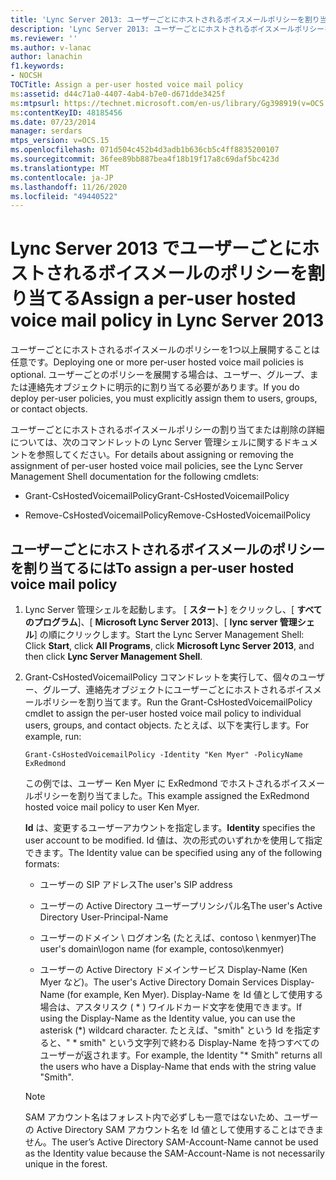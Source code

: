 ```yaml
---
title: 'Lync Server 2013: ユーザーごとにホストされるボイスメールポリシーを割り当てる'
description: 'Lync Server 2013: ユーザーごとにホストされるボイスメールポリシーを割り当てます。'
ms.reviewer: ''
ms.author: v-lanac
author: lanachin
f1.keywords:
- NOCSH
TOCTitle: Assign a per-user hosted voice mail policy
ms:assetid: d44c71a0-4407-4ab4-b7e0-d671dde3425f
ms:mtpsurl: https://technet.microsoft.com/en-us/library/Gg398919(v=OCS.15)
ms:contentKeyID: 48185456
ms.date: 07/23/2014
manager: serdars
mtps_version: v=OCS.15
ms.openlocfilehash: 071d504c452b4d3adb1b636cb5c4ff8835200107
ms.sourcegitcommit: 36fee89bb887bea4f18b19f17a8c69daf5bc423d
ms.translationtype: MT
ms.contentlocale: ja-JP
ms.lasthandoff: 11/26/2020
ms.locfileid: "49440522"
---
```

# <a name="assign-a-per-user-hosted-voice-mail-policy-in-lync-server-2013"></a><span data-ttu-id="02d46-103">Lync Server 2013 でユーザーごとにホストされるボイスメールのポリシーを割り当てる</span><span class="sxs-lookup"><span data-stu-id="02d46-103">Assign a per-user hosted voice mail policy in Lync Server 2013</span></span>

 


<span data-ttu-id="02d46-104">ユーザーごとにホストされるボイスメールのポリシーを1つ以上展開することは任意です。</span><span class="sxs-lookup"><span data-stu-id="02d46-104">Deploying one or more per-user hosted voice mail policies is optional.</span></span> <span data-ttu-id="02d46-105">ユーザーごとのポリシーを展開する場合は、ユーザー、グループ、または連絡先オブジェクトに明示的に割り当てる必要があります。</span><span class="sxs-lookup"><span data-stu-id="02d46-105">If you do deploy per-user policies, you must explicitly assign them to users, groups, or contact objects.</span></span>

<span data-ttu-id="02d46-106">ユーザーごとにホストされるボイスメールポリシーの割り当てまたは削除の詳細については、次のコマンドレットの Lync Server 管理シェルに関するドキュメントを参照してください。</span><span class="sxs-lookup"><span data-stu-id="02d46-106">For details about assigning or removing the assignment of per-user hosted voice mail policies, see the Lync Server Management Shell documentation for the following cmdlets:</span></span>

  - <span data-ttu-id="02d46-107">Grant-CsHostedVoicemailPolicy</span><span class="sxs-lookup"><span data-stu-id="02d46-107">Grant-CsHostedVoicemailPolicy</span></span>

  - <span data-ttu-id="02d46-108">Remove-CsHostedVoicemailPolicy</span><span class="sxs-lookup"><span data-stu-id="02d46-108">Remove-CsHostedVoicemailPolicy</span></span>

## <a name="to-assign-a-per-user-hosted-voice-mail-policy"></a><span data-ttu-id="02d46-109">ユーザーごとにホストされるボイスメールのポリシーを割り当てるには</span><span class="sxs-lookup"><span data-stu-id="02d46-109">To assign a per-user hosted voice mail policy</span></span>

1.  <span data-ttu-id="02d46-110">Lync Server 管理シェルを起動します。 [ **スタート**] をクリックし、[ **すべてのプログラム**]、[ **Microsoft Lync Server 2013**]、[ **lync server 管理シェル**] の順にクリックします。</span><span class="sxs-lookup"><span data-stu-id="02d46-110">Start the Lync Server Management Shell: Click **Start**, click **All Programs**, click **Microsoft Lync Server 2013**, and then click **Lync Server Management Shell**.</span></span>

2.  <span data-ttu-id="02d46-111">Grant-CsHostedVoicemailPolicy コマンドレットを実行して、個々のユーザー、グループ、連絡先オブジェクトにユーザーごとにホストされるボイスメールポリシーを割り当てます。</span><span class="sxs-lookup"><span data-stu-id="02d46-111">Run the Grant-CsHostedVoicemailPolicy cmdlet to assign the per-user hosted voice mail policy to individual users, groups, and contact objects.</span></span> <span data-ttu-id="02d46-112">たとえば、以下を実行します。</span><span class="sxs-lookup"><span data-stu-id="02d46-112">For example, run:</span></span>
    
        Grant-CsHostedVoicemailPolicy -Identity "Ken Myer" -PolicyName ExRedmond
    
    <span data-ttu-id="02d46-113">この例では、ユーザー Ken Myer に ExRedmond でホストされるボイスメールポリシーを割り当てました。</span><span class="sxs-lookup"><span data-stu-id="02d46-113">This example assigned the ExRedmond hosted voice mail policy to user Ken Myer.</span></span>
    
    <span data-ttu-id="02d46-114">**Id** は、変更するユーザーアカウントを指定します。</span><span class="sxs-lookup"><span data-stu-id="02d46-114">**Identity** specifies the user account to be modified.</span></span> <span data-ttu-id="02d46-115">Id 値は、次の形式のいずれかを使用して指定できます。</span><span class="sxs-lookup"><span data-stu-id="02d46-115">The Identity value can be specified using any of the following formats:</span></span>
    
      - <span data-ttu-id="02d46-116">ユーザーの SIP アドレス</span><span class="sxs-lookup"><span data-stu-id="02d46-116">The user's SIP address</span></span>
    
      - <span data-ttu-id="02d46-117">ユーザーの Active Directory ユーザープリンシパル名</span><span class="sxs-lookup"><span data-stu-id="02d46-117">The user's Active Directory User-Principal-Name</span></span>
    
      - <span data-ttu-id="02d46-118">ユーザーのドメイン \\ ログオン名 (たとえば、contoso \\ kenmyer)</span><span class="sxs-lookup"><span data-stu-id="02d46-118">The user's domain\\logon name (for example, contoso\\kenmyer)</span></span>
    
      - <span data-ttu-id="02d46-119">ユーザーの Active Directory ドメインサービス Display-Name (Ken Myer など)。</span><span class="sxs-lookup"><span data-stu-id="02d46-119">The user's Active Directory Domain Services Display-Name (for example, Ken Myer).</span></span> <span data-ttu-id="02d46-120">Display-Name を Id 値として使用する場合は、アスタリスク ( \* ) ワイルドカード文字を使用できます。</span><span class="sxs-lookup"><span data-stu-id="02d46-120">If using the Display-Name as the Identity value, you can use the asterisk (\*) wildcard character.</span></span> <span data-ttu-id="02d46-121">たとえば、"smith" という Id を指定すると、" \* smith" という文字列で終わる Display-Name を持つすべてのユーザーが返されます。</span><span class="sxs-lookup"><span data-stu-id="02d46-121">For example, the Identity "\* Smith" returns all the users who have a Display-Name that ends with the string value "Smith".</span></span>
    

    > [!NOTE]  
    > <span data-ttu-id="02d46-122">SAM アカウント名はフォレスト内で必ずしも一意ではないため、ユーザーの Active Directory SAM アカウント名を Id 値として使用することはできません。</span><span class="sxs-lookup"><span data-stu-id="02d46-122">The user’s Active Directory SAM-Account-Name cannot be used as the Identity value because the SAM-Account-Name is not necessarily unique in the forest.</span></span>


